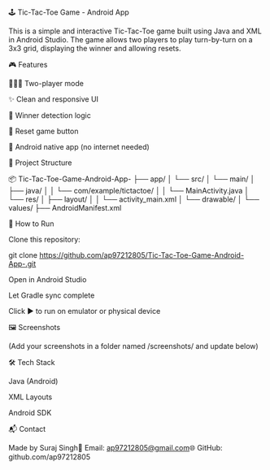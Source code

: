 🕹️ Tic-Tac-Toe Game - Android App

This is a simple and interactive Tic-Tac-Toe game built using Java and XML in Android Studio. The game allows two players to play turn-by-turn on a 3x3 grid, displaying the winner and allowing resets.

🎮 Features

🧑‍🤝‍🧑 Two-player mode

✨ Clean and responsive UI

🎯 Winner detection logic

🔁 Reset game button

🧱 Android native app (no internet needed)

📁 Project Structure

📦 Tic-Tac-Toe-Game-Android-App-
├── app/
│   └── src/
│       └── main/
│           ├── java/
│           │   └── com/example/tictactoe/
│           │       └── MainActivity.java
│           └── res/
│               ├── layout/
│               │   └── activity_main.xml
│               └── drawable/
│               └── values/
├── AndroidManifest.xml

🚀 How to Run

Clone this repository:

git clone https://github.com/ap97212805/Tic-Tac-Toe-Game-Android-App-.git

Open in Android Studio

Let Gradle sync complete

Click ▶️ to run on emulator or physical device

🖼️ Screenshots

(Add your screenshots in a folder named /screenshots/ and update below)




🛠️ Tech Stack

Java (Android)

XML Layouts

Android SDK

📬 Contact

Made by Suraj Singh📧 Email: ap97212805@gmail.com🌐 GitHub: github.com/ap97212805
